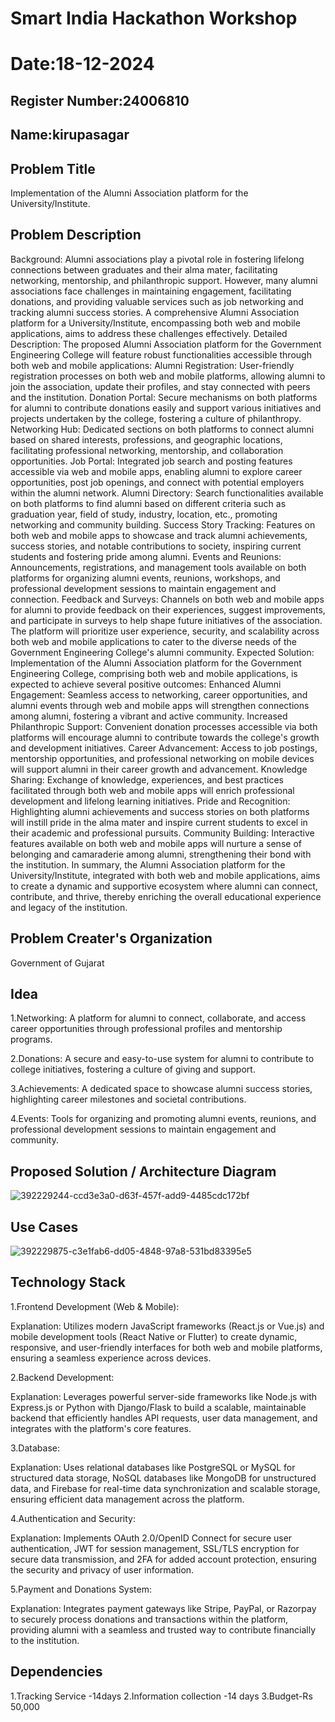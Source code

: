 # Smart India Hackathon Workshop
# Date:18-12-2024
## Register Number:24006810
## Name:kirupasagar
## Problem Title
Implementation of the Alumni Association platform for the University/Institute.
## Problem Description
Background: Alumni associations play a pivotal role in fostering lifelong connections between graduates and their alma mater, facilitating networking, mentorship, and philanthropic support. However, many alumni associations face challenges in maintaining engagement, facilitating donations, and providing valuable services such as job networking and tracking alumni success stories. A comprehensive Alumni Association platform for a University/Institute, encompassing both web and mobile applications, aims to address these challenges effectively. Detailed Description: The proposed Alumni Association platform for the Government Engineering College will feature robust functionalities accessible through both web and mobile applications: Alumni Registration: User-friendly registration processes on both web and mobile platforms, allowing alumni to join the association, update their profiles, and stay connected with peers and the institution. Donation Portal: Secure mechanisms on both platforms for alumni to contribute donations easily and support various initiatives and projects undertaken by the college, fostering a culture of philanthropy. Networking Hub: Dedicated sections on both platforms to connect alumni based on shared interests, professions, and geographic locations, facilitating professional networking, mentorship, and collaboration opportunities. Job Portal: Integrated job search and posting features accessible via web and mobile apps, enabling alumni to explore career opportunities, post job openings, and connect with potential employers within the alumni network. Alumni Directory: Search functionalities available on both platforms to find alumni based on different criteria such as graduation year, field of study, industry, location, etc., promoting networking and community building. Success Story Tracking: Features on both web and mobile apps to showcase and track alumni achievements, success stories, and notable contributions to society, inspiring current students and fostering pride among alumni. Events and Reunions: Announcements, registrations, and management tools available on both platforms for organizing alumni events, reunions, workshops, and professional development sessions to maintain engagement and connection. Feedback and Surveys: Channels on both web and mobile apps for alumni to provide feedback on their experiences, suggest improvements, and participate in surveys to help shape future initiatives of the association. The platform will prioritize user experience, security, and scalability across both web and mobile applications to cater to the diverse needs of the Government Engineering College's alumni community. Expected Solution: Implementation of the Alumni Association platform for the Government Engineering College, comprising both web and mobile applications, is expected to achieve several positive outcomes: Enhanced Alumni Engagement: Seamless access to networking, career opportunities, and alumni events through web and mobile apps will strengthen connections among alumni, fostering a vibrant and active community. Increased Philanthropic Support: Convenient donation processes accessible via both platforms will encourage alumni to contribute towards the college's growth and development initiatives. Career Advancement: Access to job postings, mentorship opportunities, and professional networking on mobile devices will support alumni in their career growth and advancement. Knowledge Sharing: Exchange of knowledge, experiences, and best practices facilitated through both web and mobile apps will enrich professional development and lifelong learning initiatives. Pride and Recognition: Highlighting alumni achievements and success stories on both platforms will instill pride in the alma mater and inspire current students to excel in their academic and professional pursuits. Community Building: Interactive features available on both web and mobile apps will nurture a sense of belonging and camaraderie among alumni, strengthening their bond with the institution. In summary, the Alumni Association platform for the University/Institute, integrated with both web and mobile applications, aims to create a dynamic and supportive ecosystem where alumni can connect, contribute, and thrive, thereby enriching the overall educational experience and legacy of the institution.
## Problem Creater's Organization
Government of Gujarat

## Idea

1.Networking: A platform for alumni to connect, collaborate, and access career opportunities through professional profiles and mentorship programs.

2.Donations: A secure and easy-to-use system for alumni to contribute to college initiatives, fostering a culture of giving and support.

3.Achievements: A dedicated space to showcase alumni success stories, highlighting career milestones and societal contributions.

4.Events: Tools for organizing and promoting alumni events, reunions, and professional development sessions to maintain engagement and community.

## Proposed Solution / Architecture Diagram

![392229244-ccd3e3a0-d63f-457f-add9-4485cdc172bf](https://github.com/user-attachments/assets/44aadf0d-7071-4940-8ee4-bbbfce6973e5)



## Use Cases

![392229875-c3e1fab6-dd05-4848-97a8-531bd83395e5](https://github.com/user-attachments/assets/54ccbd48-1066-457b-a836-caddf1404c18)


## Technology Stack

1.Frontend Development (Web & Mobile):

Explanation: Utilizes modern JavaScript frameworks (React.js or Vue.js) and mobile development tools (React Native or Flutter) to create dynamic, responsive, and user-friendly interfaces for both web and mobile platforms, ensuring a seamless experience across devices.

2.Backend Development:

Explanation: Leverages powerful server-side frameworks like Node.js with Express.js or Python with Django/Flask to build a scalable, maintainable backend that efficiently handles API requests, user data management, and integrates with the platform's core features.

3.Database:

Explanation: Uses relational databases like PostgreSQL or MySQL for structured data storage, NoSQL databases like MongoDB for unstructured data, and Firebase for real-time data synchronization and scalable storage, ensuring efficient data management across the platform.

4.Authentication and Security:

Explanation: Implements OAuth 2.0/OpenID Connect for secure user authentication, JWT for session management, SSL/TLS encryption for secure data transmission, and 2FA for added account protection, ensuring the security and privacy of user information.

5.Payment and Donations System:

Explanation: Integrates payment gateways like Stripe, PayPal, or Razorpay to securely process donations and transactions within the platform, providing alumni with a seamless and trusted way to contribute financially to the institution.

## Dependencies

1.Tracking Service -14days 2.Information collection -14 days 3.Budget-Rs 50,000


